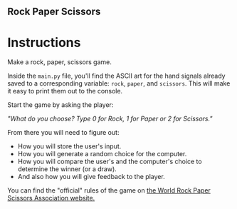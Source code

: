 ## Rock Paper Scissors

# Instructions

Make a rock, paper, scissors game. 

Inside the `main.py` file, you'll find the ASCII art for the hand signals already saved to a corresponding variable: `rock`, `paper`, and `scissors`. This will make it easy to print them out to the console. 

Start the game by asking the player:

*"What do you choose? Type 0 for Rock, 1 for Paper or 2 for Scissors."*

From there you will need to figure out: 
* How you will store the user's input.
* How you will generate a random choice for the computer.
* How you will compare the user's and the computer's choice to determine the winner (or a draw).
* And also how you will give feedback to the player. 

You can find the "official" rules of the game on [the World Rock Paper Scissors Association website.](https://wrpsa.com/the-official-rules-of-rock-paper-scissors/)